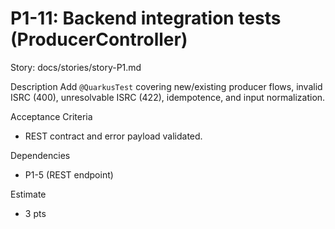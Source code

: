 # P1-11: Backend integration tests (ProducerController)

Story: docs/stories/story-P1.md

Description
Add `@QuarkusTest` covering new/existing producer flows, invalid ISRC (400), unresolvable ISRC (422), idempotence, and input normalization.

Acceptance Criteria
- REST contract and error payload validated.

Dependencies
- P1-5 (REST endpoint)

Estimate
- 3 pts
